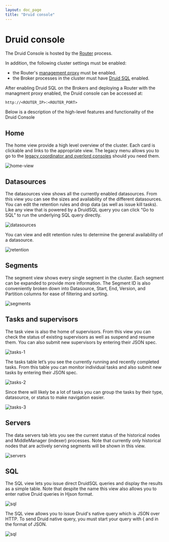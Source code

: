 ```yaml
---
layout: doc_page
title: "Druid console"
---
```


<!--
  ~ Licensed to the Apache Software Foundation (ASF) under one
  ~ or more contributor license agreements.  See the NOTICE file
  ~ distributed with this work for additional information
  ~ regarding copyright ownership.  The ASF licenses this file
  ~ to you under the Apache License, Version 2.0 (the
  ~ "License"); you may not use this file except in compliance
  ~ with the License.  You may obtain a copy of the License at
  ~
  ~   http://www.apache.org/licenses/LICENSE-2.0
  ~
  ~ Unless required by applicable law or agreed to in writing,
  ~ software distributed under the License is distributed on an
  ~ "AS IS" BASIS, WITHOUT WARRANTIES OR CONDITIONS OF ANY
  ~ KIND, either express or implied.  See the License for the
  ~ specific language governing permissions and limitations
  ~ under the License.
  -->

# Druid console

The Druid Console is hosted by the [Router](../development/router.html) process.

In addition, the following cluster settings must be enabled:

- the Router's [management proxy](../development/router.html#enabling-the-management-proxy) must be enabled.
- the Broker processes in the cluster must have [Druid SQL](../querying/sql.html) enabled.

After enabling Druid SQL on the Brokers and deploying a Router with the managment proxy enabled, the Druid console can be accessed at:

```
http://<ROUTER_IP>:<ROUTER_PORT>
```

Below is a description of the high-level features and functionality of the Druid Console

## Home

The home view provide a high level overview of the cluster. Each card is clickable and links to the appropriate view. The legacy menu allows you to go to the [legacy coordinator and overlord consoles](./management-uis#legacy-consoles) should you need them.

![home-view](./img/01-home-view.png)

## Datasources

The datasources view shows all the currently enabled datasources. From this view you can see the sizes and availability of the different datasources. You can edit the retention rules and drop data (as well as issue kill tasks).
Like any view that is powered by a DruidSQL query you can click “Go to SQL” to run the underlying SQL query directly.

![datasources](./img/02-datasources.png)

You can view and edit retention rules to determine the general availability of a datasource.

![retention](./img/03-retention.png)

## Segments

The segment view shows every single segment in the cluster. Each segment can be expanded to provide more information. The Segment ID is also conveniently broken down into Datasource, Start, End, Version, and Partition columns for ease of filtering and sorting.

![segments](./img/04-segments.png)

## Tasks and supervisors

The task view is also the home of supervisors. From this view you can check the status of existing supervisors as well as suspend and resume them. You can also submit new supervisors by entering their JSON spec.

![tasks-1](./img/05-tasks-1.png)

The tasks table let’s you see the currently running and recently completed tasks. From this table you can monitor individual tasks and also submit new tasks by entering their JSON spec.

![tasks-2](./img/06-tasks-2.png)

Since there will likely be a lot of tasks you can group the tasks by their type, datasource, or status to make navigation easier.

![tasks-3](./img/07-tasks-3.png)

## Servers

The data servers tab lets you see the current status of the historical nodes and MiddleManager (indexer) processes. Note that currently only historical nodes that are actively serving segments will be shown in this view.

![servers](./img/08-servers.png)

## SQL

The SQL view lets you issue direct DruidSQL queries and display the results as a simple table. Note that despite the name this view also allows you to enter native Druid queries in Hjson format.

![sql](./img/09-sql-1.png)

The SQL view allows you to issue Druid's native query which is JSON over HTTP. To send Druid native query, you must start your query with { and in the format of JSON.

![sql](./img/10-sql-2.png)
